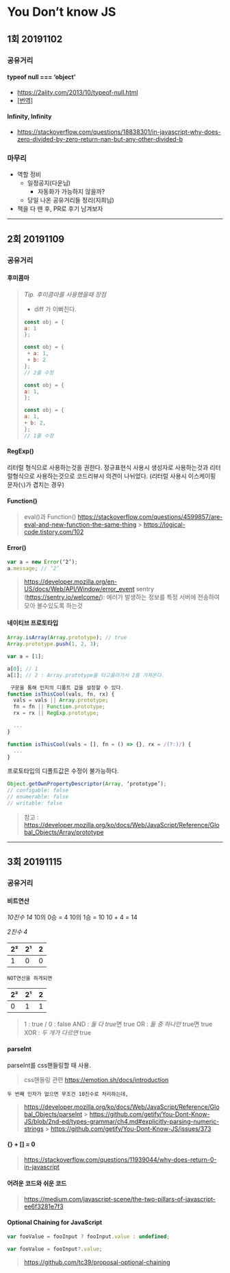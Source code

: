 # You Don’t know JS

## 1회 20191102

### 공유거리

#### typeof null === ‘object’

- https://2ality.com/2013/10/typeof-null.html
- [[번역]](https://github.com/FEDevelopers/tech.description/wiki/%E2%80%9Ctypeof-null%E2%80%9D%EC%9D%98-%EC%97%AD%EC%82%AC)

#### Infinity, Infinity

- https://stackoverflow.com/questions/18838301/in-javascript-why-does-zero-divided-by-zero-return-nan-but-any-other-divided-b

### 마무리

- 역할 정비
  - 일정공지(다운님)
    - 자동화가 가능하지 않을까?
  - 당일 나온 공유거리들 정리(지희님)
- 책을 다 뗀 후, PR로 후기 남겨보자

---

## 2회 20191109

### 공유거리

#### 후미콤마

> _Tip. 후미콤마를 사용했을때 장점_
>
> - diff 가 이뻐진다.
>
> ```javascript
> const obj = {
> a: 1
> };
>
> const obj = {
>  + a: 1,
>  + b: 2
> };
> // 2줄 수정
> ```
>
> ```javascript
> const obj = {
> a: 1,
> };
>
> const obj = {
> a: 1,
> + b: 2,
> };
> // 1줄 수정
> ```

#### RegExp()

리터럴 형식으로 사용하는것을 권한다.
정규표현식 사용시 생성자로 사용하는것과 리터럴형식으로 사용하는것으로 코드리뷰시 의견이 나뉘었다.
(리터럴 사용시 이스케이핑 문자(`\`)가 겹치는 경우)

#### Function()

> eval()과 Function()
> https://stackoverflow.com/questions/4599857/are-eval-and-new-function-the-same-thing > https://logical-code.tistory.com/102

#### Error()

```javascript
var a = new Error(‘2’);
a.message; // ‘2’
```

> <https://developer.mozilla.org/en-US/docs/Web/API/Window/error_event>
> sentry (<https://sentry.io/welcome/>): 에러가 발생하는 정보를 특정 서버에 전송하여 모아 볼수있도록 하는것

#### 네이티브 프로토타입

```javascript
Array.isArray(Array.prototype); // true
Array.prototype.push(1, 2, 3);

var a = [1];

a[0]; // 1
a[1]; // 2 : Array.prototype을 타고올라가서 2를 가져온다.
```

```javascript
 구문을 통해 인지의 디폴트 값을 설정할 수 있다.
function isThisCool(vals, fn, rx) {
  vals = vals || Array.prototype;
  fn = fn || Function.prototype;
  rx = rx || RegExp.prototype;

  ...
}

function isThisCool(vals = [], fn = () => {}, rx = /(?:)/) {
  ...
}
```

프로토타입의 디폴트값은 수정이 불가능하다.

```javascript
Object.getOwnPropertyDescriptor(Array, ‘prototype’);
// configable: false
// enumerable: false
// writable: false
```

> 참고 : <https://developer.mozilla.org/ko/docs/Web/JavaScript/Reference/Global_Objects/Array/prototype>

---

## 3회 20191115

### 공유거리

#### 비트연산

_10진수 14_
10의 0승 = 4
10의 1승 = 10
10 + 4 = 14

_2진수 4_

| 2²  | 2¹  | 2   |
| --- | --- | --- |
| 1   | 0   | 0   |

`NOT연산을 하게되면`

| 2²  | 2¹  | 2   |
| --- | --- | --- |
| 0   | 1   | 1   |

> 1 : true / 0 : false
> AND : *둘 다 true*면 true
> OR : _둘 중 하나만_ true면 true
> XOR : _두 개가 다르면_ true

#### parseInt

parseInt를 css핸들링할 때 사용.

> css핸들링 관련
> https://emotion.sh/docs/introduction

`두 번째 인자가 없으면 무조건 10진수로 처리하는데,`

> https://developer.mozilla.org/ko/docs/Web/JavaScript/Reference/Global_Objects/parseInt > https://github.com/getify/You-Dont-Know-JS/blob/2nd-ed/types-grammar/ch4.md#explicitly-parsing-numeric-strings > https://github.com/getify/You-Dont-Know-JS/issues/373

#### {} + [] = 0

> https://stackoverflow.com/questions/11939044/why-does-return-0-in-javascript

#### 어려운 코드와 쉬운 코드

> https://medium.com/javascript-scene/the-two-pillars-of-javascript-ee6f3281e7f3

#### Optional Chaining for JavaScript

```javascript
var fooValue = fooInput ? fooInput.value : undefined;
```

```javascript
var fooValue = fooInput?.value;
```

> https://github.com/tc39/proposal-optional-chaining
